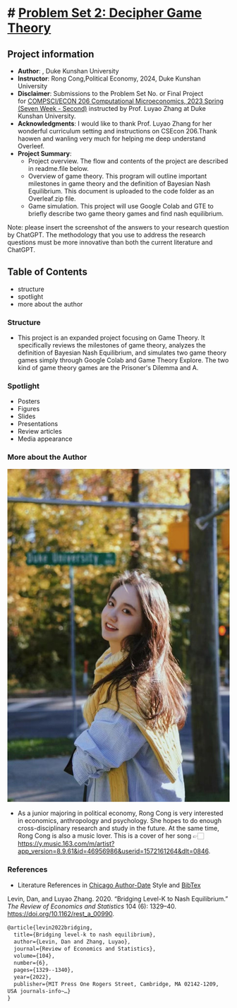 # # [Problem Set 2: Decipher Game Theory](https://www.nature.com/articles/s41562-021-01152-2)
## Project information
- **Author**: , Duke Kunshan University
- **Instructor**: Rong Cong,Political Economy, 2024, Duke Kunshan University
- **Disclaimer**: Submissions to the Problem Set No. or Final Project for [COMPSCI/ECON 206 Computational Microeconomics, 2023 Spring (Seven Week - Second)](https://ce.pubpub.org/) instructed by Prof. Luyao Zhang at Duke Kunshan University.
- **Acknowledgments**: I would like to thank Prof. Luyao Zhang for her wonderful curriculum setting and instructions on CSEcon 206.Thank haowen and wanling very much for helping me deep understand Overleef.
- **Project Summary**: 
  - Project overview. The flow and contents of the project are described in readme.file below.
  - Overview of game theory. This program will outline important milestones in game theory and the definition of Bayesian Nash Equilibrium. This document is uploaded to the code folder as an Overleaf.zip file.
  - Game simulation. This project will use Google Colab and GTE to briefly describe two game theory games and find nash equilibrium.
 
   
Note: please insert the screenshot of the answers to your research question by ChatGPT. The methodology that you use to address the research questions must be more innovative than both the current literature and ChatGPT. 

## Table of Contents

- structure
- spotlight
- more about the author

### Structure
- This project is an expanded project focusing on Game Theory. It specifically reviews the milestones of game theory, analyzes the definition of Bayesian Nash Equilibrium, and simulates two game theory games simply through Google Colab and Game Theory Explore. The two kind of game theory games are the Prisoner's Dilemma and A.



### Spotlight
- Posters
- Figures
- Slides
- Presentations
- Review articles
- Media appearance

### More about the Author
 ![image](WechatIMG68.png)
 
-  As a junior majoring in political economy, Rong Cong is very interested in economics, anthropology and psychology. She hopes to do enough cross-disciplinary research and study in the future. At the same time, Rong Cong is also a music lover. This is a cover of her song 👉🏻https://y.music.163.com/m/artist?app_version=8.9.61&id=46956986&userid=1572161264&dlt=0846.
   

### References

- Literature References in [Chicago Author-Date](https://www.chicagomanualofstyle.org/tools_citationguide/citation-guide-2.html) Style and [BibTex](https://scholar.google.com/) 

Levin, Dan, and Luyao Zhang. 2020. “Bridging Level-K to Nash Equilibrium.” *The Review of Economics and Statistics* 104 (6): 1329–40. https://doi.org/10.1162/rest_a_00990.

```
@article{levin2022bridging,
  title={Bridging level-k to nash equilibrium},
  author={Levin, Dan and Zhang, Luyao},
  journal={Review of Economics and Statistics},
  volume={104},
  number={6},
  pages={1329--1340},
  year={2022},
  publisher={MIT Press One Rogers Street, Cambridge, MA 02142-1209, USA journals-info~…}
}
```

